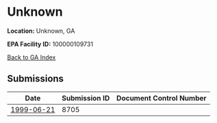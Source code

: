 # Unknown

**Location:** Unknown, GA

**EPA Facility ID:** 100000109731

[Back to GA Index](../../index.md)

## Submissions

| Date | Submission ID | Document Control Number |
|------|--------------|-------------------------|
| [1999-06-21](submissions/8705.md) | 8705 |  |
